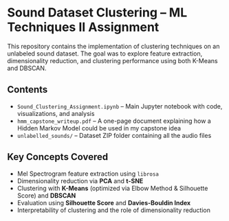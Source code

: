 # Sound Dataset Clustering – ML Techniques II Assignment

This repository contains the implementation of clustering techniques on an unlabeled sound dataset. The goal was to explore feature extraction, dimensionality reduction, and clustering performance using both K-Means and DBSCAN.

## Contents
- `Sound_Clustering_Assignment.ipynb` – Main Jupyter notebook with code, visualizations, and analysis
- `hmm_capstone_writeup.pdf` – A one-page document explaining how a Hidden Markov Model could be used in my capstone idea
- `unlabelled_sounds/` – Dataset ZIP folder containing all the audio files

## Key Concepts Covered
- Mel Spectrogram feature extraction using `librosa`
- Dimensionality reduction via **PCA** and **t-SNE**
- Clustering with **K-Means** (optimized via Elbow Method & Silhouette Score) and **DBSCAN**
- Evaluation using **Silhouette Score** and **Davies-Bouldin Index**
- Interpretability of clustering and the role of dimensionality reduction
